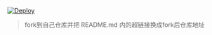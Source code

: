 [![Deploy](https://www.herokucdn.com/deploy/button.png)](https://dashboard.heroku.com/new?template=https://github.com/ScaredCube/v2ray-heroku)
> fork到自己仓库并把 README.md 内的超链接换成fork后仓库地址
